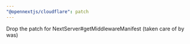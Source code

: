 ```yaml
---
"@opennextjs/cloudflare": patch
---
```


Drop the patch for NextServer#getMiddlewareManifest (taken care of by was)
